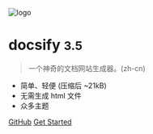 <!-- _coverpage.md -->

![logo](_media/icon.svg)

# docsify <small>3.5</small>

> 一个神奇的文档网站生成器。(zh-cn)

- 简单、轻便 (压缩后 ~21kB)
- 无需生成 html 文件
- 众多主题

[GitHub](https://github.com/docsifyjs/docsify/)
[Get Started](#docsify)